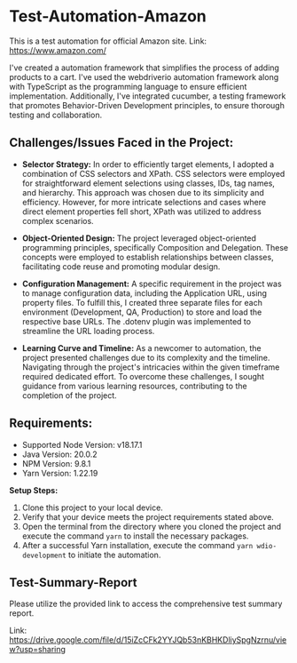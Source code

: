# Test-Automation-Amazon
This is a test automation for official Amazon site.
Link: https://www.amazon.com/

I've created a automation framework that simplifies the process of adding products to a cart. I've used the webdriverio automation framework along with TypeScript as the programming language to ensure efficient implementation. Additionally, I've integrated cucumber, a testing framework that promotes Behavior-Driven Development principles, to ensure thorough testing and collaboration. 


## Challenges/Issues Faced in the Project:

- **Selector Strategy:**
In order to efficiently target elements, I adopted a combination of CSS selectors and XPath. CSS selectors were employed for straightforward element selections using classes, IDs, tag names, and hierarchy. This approach was chosen due to its simplicity and efficiency. However, for more intricate selections and cases where direct element properties fell short, XPath was utilized to address complex scenarios.

- **Object-Oriented Design:**
The project leveraged object-oriented programming principles, specifically Composition and Delegation. These concepts were employed to establish relationships between classes, facilitating code reuse and promoting modular design.

- **Configuration Management:**
A specific requirement in the project was to manage configuration data, including the Application URL, using property files. To fulfill this, I created three separate files for each environment (Development, QA, Production) to store and load the respective base URLs. The .dotenv plugin was implemented to streamline the URL loading process.

- **Learning Curve and Timeline:**
As a newcomer to automation, the project presented challenges due to its complexity and the timeline. Navigating through the project's intricacies within the given timeframe required dedicated effort. To overcome these challenges, I sought guidance from various learning resources, contributing to the completion of the project.


## Requirements:
- Supported Node Version: v18.17.1
- Java Version: 20.0.2
- NPM Version: 9.8.1
- Yarn Version: 1.22.19


**Setup Steps:**
1. Clone this project to your local device.
2. Verify that your device meets the project requirements stated above.
3. Open the terminal from the directory where you cloned the project and execute the command `yarn` to install the necessary packages.
4. After a successful Yarn installation, execute the command `yarn wdio-development` to initiate the automation.


## Test-Summary-Report

Please utilize the provided link to access the comprehensive test summary report.

Link: https://drive.google.com/file/d/15iZcCFk2YYJQb53nKBHKDliySpgNzrnu/view?usp=sharing

